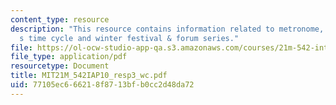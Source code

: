 ```yaml
---
content_type: resource
description: "This resource contains information related to metronome, foss\u2019\
  s time cycle and winter festival & forum series."
file: https://ol-ocw-studio-app-qa.s3.amazonaws.com/courses/21m-542-interdisciplinary-approaches-to-musical-time-january-iap-2010/77105ec666218f8713bfb0cc2d48da72_MIT21M_542IAP10_resp3_wc.pdf
file_type: application/pdf
resourcetype: Document
title: MIT21M_542IAP10_resp3_wc.pdf
uid: 77105ec6-6621-8f87-13bf-b0cc2d48da72
---
```

